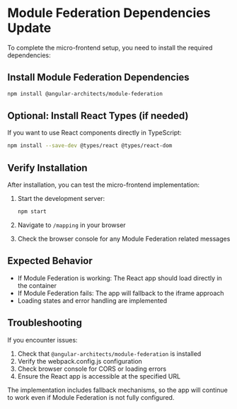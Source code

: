 # Module Federation Dependencies Update

To complete the micro-frontend setup, you need to install the required dependencies:

## Install Module Federation Dependencies

```bash
npm install @angular-architects/module-federation
```

## Optional: Install React Types (if needed)

If you want to use React components directly in TypeScript:

```bash
npm install --save-dev @types/react @types/react-dom
```

## Verify Installation

After installation, you can test the micro-frontend implementation:

1. Start the development server:
   ```bash
   npm start
   ```

2. Navigate to `/mapping` in your browser

3. Check the browser console for any Module Federation related messages

## Expected Behavior

- If Module Federation is working: The React app should load directly in the container
- If Module Federation fails: The app will fallback to the iframe approach
- Loading states and error handling are implemented

## Troubleshooting

If you encounter issues:

1. Check that `@angular-architects/module-federation` is installed
2. Verify the webpack.config.js configuration
3. Check browser console for CORS or loading errors
4. Ensure the React app is accessible at the specified URL

The implementation includes fallback mechanisms, so the app will continue to work even if Module Federation is not fully configured. 